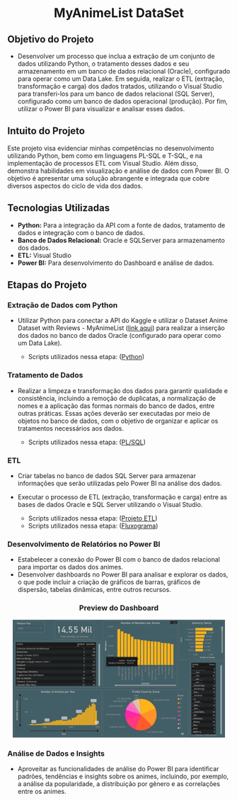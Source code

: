 <h1 align="center"> MyAnimeList DataSet </h1>


## Objetivo do Projeto

- Desenvolver um processo que inclua a extração de um conjunto de dados utilizando Python, o tratamento desses dados e seu armazenamento em um banco de dados relacional (Oracle), configurado para operar como um Data Lake. Em seguida, realizar o ETL (extração, transformação e carga) dos dados tratados, utilizando o Visual Studio para transferi-los para um banco de dados relacional (SQL Server), configurado como um banco de dados operacional (produção). Por fim, utilizar o Power BI para visualizar e analisar esses dados.

## Intuito do Projeto

Este projeto visa evidenciar minhas competências no desenvolvimento utilizando Python, bem como em linguagens PL-SQL e T-SQL, e na implementação de processos ETL com Visual Studio. Além disso, demonstra habilidades em visualização e análise de dados com Power BI. O objetivo é apresentar uma solução abrangente e integrada que cobre diversos aspectos do ciclo de vida dos dados.

## Tecnologias Utilizadas

- **Python:** Para a integração da API com a fonte de dados, tratamento de dados e integração com o banco de dados.
- **Banco de Dados Relacional:** Oracle e SQLServer para armazenamento dos dados.
- **ETL:** Visual Studio
- **Power BI:** Para desenvolvimento do Dashboard e análise de dados.

## Etapas do Projeto

### Extração de Dados com Python

- Utilizar Python para conectar a API do Kaggle e utilizar o Dataset Anime Dataset with Reviews - MyAnimeList ([link aqui](./https://www.kaggle.com/datasets/marlesson/myanimelist-dataset-animes-profiles-reviews)) para realizar a inserção dos dados no banco de dados Oracle (configurado para operar como um Data Lake).

  * Scripts utilizados nessa etapa: ([Python](./Scripts_Base_DL))

### Tratamento de Dados

- Realizar a limpeza e transformação dos dados para garantir qualidade e consistência, incluindo a remoção de duplicatas, a normalização de nomes e a aplicação das formas normais do banco de dados, entre outras práticas. Essas ações deverão ser executadas por meio de objetos no banco de dados, com o objetivo de organizar e aplicar os tratamentos necessários aos dados.

   * Scripts utilizados nessa etapa: ([PL/SQL](./Scripts_Base_DL))

### ETL
 
- Criar tabelas no banco de dados SQL Server para armazenar informações que serão utilizadas pelo Power BI na análise dos dados.
- Executar o processo de ETL (extração, transformação e carga) entre as bases de dados Oracle e SQL Server utilizando o Visual Studio.

   * Scripts utilizados nessa etapa: ([Projeto ETL](./ETL_SSIS/Animes))
   * Scripts utilizados nessa etapa: ([Fluxograma](./ETL_SSIS/Fluxograma_ETL))
 
### Desenvolvimento de Relatórios no Power BI

- Estabelecer a conexão do Power BI com o banco de dados relacional para importar os dados dos animes.
- Desenvolver dashboards no Power BI para analisar e explorar os dados, o que pode incluir a criação de gráficos de barras, gráficos de dispersão, tabelas dinâmicas, entre outros recursos.


<div align="center">
<h3> Preview do Dashboard </h3>
  <a href="https://app.powerbi.com/view?r=eyJrIjoiZTkxODczMWQtNGJmZS00MDU0LTllZDktMzRiNzNkYTFkMjM1IiwidCI6IjcwNjBlYjFhLWZkY2MtNGVhOS05MTk4LWQ5N2FhNDkyZmJjMiJ9" target="_blank">
    <img src="./Powerbi/imagem_capa.png" alt="Assista a apresentação" width="480" />
  </a>
</div>
 
### Análise de Dados e Insights

- Aproveitar as funcionalidades de análise do Power BI para identificar padrões, tendências e insights sobre os animes, incluindo, por exemplo, a análise da popularidade, a distribuição por gênero e as correlações entre os animes.



